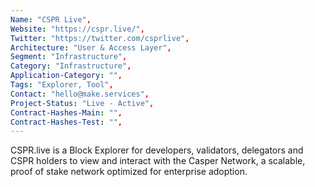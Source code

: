 ```yaml
---
Name: "CSPR Live",
Website: "https://cspr.live/",
Twitter: "https://twitter.com/csprlive",
Architecture: "User & Access Layer",
Segment: "Infrastructure",
Category: "Infrastructure",
Application-Category: "",
Tags: "Explorer, Tool",
Contact: "hello@make.services",
Project-Status: "Live - Active",
Contract-Hashes-Main: "",
Contract-Hashes-Test: "",
---
```

<!--lang:en--> 
CSPR.live is a Block Explorer for developers, validators, delegators and CSPR holders to view and interact with the Casper Network, a scalable, proof of stake network optimized for enterprise adoption.
<!--lang:es--] 
CSPR.live es un Explorador de Bloques para desarrolladores, validadores, delegatarios y poseedores de CSPR para ver e interactuar con la Red Casper, una red escalable y de prueba de participación optimizada para la adopción empresarial.

<!--lang:de--] 
CSPR.live ist ein Block-Explorer für Entwickler, Validierer, Delegierte und CSPR-Inhaber, um mit dem Casper-Netzwerk zu interagieren und es zu betrachten, ein skalierbares, Proof-of-Stake-Netzwerk, das für die Unternehmensadoption optimiert ist.

<!--lang:fr--] 
CSPR.live est un explorateur de blocs pour les développeurs, les validateurs, les délégués et les détenteurs de CSPR pour visualiser et interagir avec le réseau Casper, un réseau évolutif et à preuve d'enjeu optimisé pour l'adoption par les entreprises.

<!--lang:pl--] 
CSPR.live to Eksplorator Bloków dla programistów, walidatorów, delegatów i posiadaczy CSPR, umożliwiający przeglądanie i interakcję z Siecią Casper, skalowalną siecią proof of stake zoptymalizowaną pod kątem adopcji przedsiębiorstw.

<!--lang:uk--] 
CSPR.live — це Провідник Блоків для розробників, валідаторів, делегатів та власників CSPR для перегляду та взаємодії з Мережею Casper, масштабованою мережею з доказом частки, оптимізованою для впровадження в підприємства.
[!--lang:*-->  
